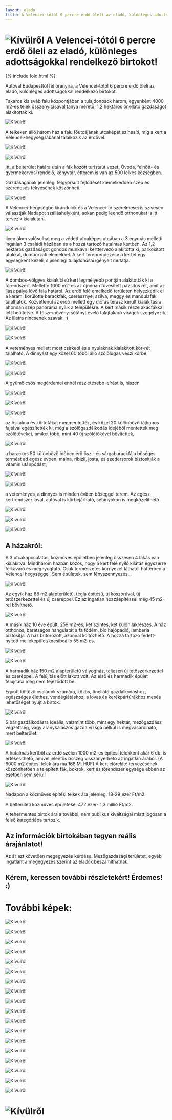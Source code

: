 ```yaml
---
layout: elado
title: A Velencei-tótól 6 percre erdő öleli az eladó, különleges adottságokkal rendelkező birtokot! 
---
```


# ![Kívülről](https://i.imgur.com/69xhgiz.jpg) A Velencei-tótól 6 percre erdő öleli az eladó, különleges adottságokkal rendelkező birtokot!

{% include fold.html %}

Autóval Budapesttől fél órányira, a Velencei-tótól 6 percre erdő öleli az eladó, különleges adottságokkal rendelkező birtokot.

Takaros kis sváb falu központjában a tulajdonosok három, egyenként 4000 m2-es telek összenyitásával tanya méretű, 1,2 hektáros önellátó gazdaságot alakítottak ki.

![Kívülről](https://i.imgur.com/tmLciKi.jpg)

A telkeken álló három ház a falu főutcájának utcaképét színesíti, míg a kert a Velencei-hegység lábánál találkozik az erdővel. 

![Kívülről](https://i.imgur.com/PwqlcP6.jpg)

![Kívülről](https://i.imgur.com/meZMfpK.jpg)

Itt, a belterület határa után a fák között turistaút vezet. Óvoda, felnőtt- és gyermekorvosi rendelő, könyvtár, étterem is van az 500 lelkes községben.

Gazdaságának jelenlegi felgyorsult fejlődését kiemelkedően szép és szerencsés fekvésének köszönheti. 

![Kívülről](https://i.imgur.com/Zbxd0Vs.jpg)

A Velencei-hegységbe kirándulók és a Velencei-tó szerelmesei is szívesen választják Nadapot szálláshelyként, sokan pedig leendő otthonukat is itt tervezik kialakítani.  

![Kívülről](https://i.imgur.com/nT0MXNi.jpg)

Ilyen álom valósulhat meg a védett utcaképes utcában a 3 egymás melletti ingatlan 3 családi házában és a hozzá tartozó hatalmas kertben. Az 1,2 hektáros gazdaságot gondos munkával kerttervező alakította ki, parkosított utakkal, domborzati elemekkel. A kert tereprendezése a kertet egy egységként kezeli, s jelenlegi tulajdonosai igényeit mutatja. 

![Kívülről](https://i.imgur.com/3y4Ee8A.jpg)

A dombos-völgyes kialakítású kert legmélyebb pontján alakították ki a tórendszert. Mellette 1000 m2-es az újonnan füvesített pázsitos rét, amit az íjász pálya lövő fala határol. Az erdő felé emelkedő területen helyezkedik el a karám, körülötte barackfák, cseresznye, szilva, meggy és mandulafák találhatók. Közvetlenül az erdő mellett egy diófás terasz került kialakításra, ahonnan szép panoráma nyílik a településre. A kert másik része akácfákkal lett beültetve. A fűszernövény-sétányt évelő talajtakaró virágok szegélyezik. Az illatra nincsenek szavak. :)

![Kívülről](https://i.imgur.com/rsM6f1f.jpg)

![Kívülről](https://i.imgur.com/woL24nM.jpg)

A veteményes mellett most csirkeól és a nyulaknak kialakított kör-rét található. A dinnyést egy közel 60 tőből álló szőlőlugas veszi körbe.

![Kívülről](https://i.imgur.com/Nb29MjH.jpg)

![Kívülről](https://i.imgur.com/9JzWLYe.jpg)

A gyümölcsös megérdemel ennél részletesebb leírást is, hiszen 

![Kívülről](https://i.imgur.com/j5QDgP0.jpg)

![Kívülről](https://i.imgur.com/AphoISU.jpg)

![Kívülről](https://i.imgur.com/5HgVhHX.jpg)

az ősi alma és körtefákat megmentették, és közel 20 különböző tájhonos fajtával egészítették ki,
még a szőlőgazdálkodás idejéből mentettek meg szőlőtöveket, amiket több, mint 40 új szőlőtőkével bővítettek,

![Kívülről](https://i.imgur.com/QkEVgyJ.jpg)

a barackos 50 különböző időben érő őszi- és sárgabarackfája bőséges termést ad egész évben,
málna, ribizli, josta, és szedersorok biztosítják a vitamin utánpótlást,

![Kívülről](https://i.imgur.com/ErToSBj.jpg)

![Kívülről](https://i.imgur.com/0ELc3s5.jpg)

a veteményes, a dinnyés is minden évben bőséggel terem.
Az egész kertrendszer lóval, autóval is körbejárható, sétányokon is megközelíthető.

![Kívülről](https://i.imgur.com/wXAPj9w.jpg)

![Kívülről](https://i.imgur.com/RGnn2Sg.jpg)

![Kívülről](https://i.imgur.com/g0OBTjU.jpg)

## A házakról:

A 3 utcakapcsolatos, közműves épületben jelenleg összesen 4 lakás van kialakítva. Mindhárom házban közös, hogy a kert felé nyíló kilátás egyszerre felkavaró és megnyugtató. Csak természetes környezet látható, háttérben a Velencei hegységgel. Sem épületek, sem fényszennyezés…

![Kívülről](https://i.imgur.com/IhXuChh.jpg)

Az egyik ház 88 m2 alapterületű, tégla építésű, új koszorúval, új tetőszerkezettel és új cseréppel. Ez az ingatlan hozzáépítéssel még 45 m2-rel bővíthető.

![Kívülről](https://i.imgur.com/hX36fJi.jpg)

A másik ház 10 éve épült, 259 m2-es, két szintes, két külön lakrészes. A ház otthonos, barátságos hangulatát a fa födém, bio hajópadló, lambéria biztosítja. A ház bútorozott, azonnal költözhető. A hozzá tartozó fedett-nyitott melléképület/kocsibeálló 55 m2-es.

![Kívülről](https://i.imgur.com/WRtuGY7.jpg)

![Kívülről](https://i.imgur.com/dVQWqcp.jpg)

A harmadik ház 150 m2 alapterületű vályogház, teljesen új tetőszerkezettel és cseréppel. A felújítás előtt lakott volt. 
Az első és harmadik épület felújítása még nem fejeződött be.

Együtt költöző családok számára, közös, önellátó gazdálkodáshoz, egészséges élethez, vendéglátáshoz, a lovas és kerékpártúrákhoz mesés lehetőséget nyújt a birtok.

![Kívülről](https://i.imgur.com/kKz6T8f.jpg)

S bár gazdálkodásra ideális, valamint több, mint egy hektár, mezőgazdász végzettség, vagy aranykalászos gazda vizsga nélkül is megvásárolható, mert belterület. 

![Kívülről](https://i.imgur.com/lJKwBep.jpg)

A hatalmas kertből az erdő szélén 1000 m2-es építési telekként akár 6 db. is értékesíthető, amivel jelentős összeg visszanyerhető az ingatlan árából. (A 6000 m2 építési telek ára ma 168 M. HUF) A kert előrelátó tervezésének köszönhetően a telepített fák, bokrok, kert és tórendszer egysége ebben az esetben sem sérül!

![Kívülről](https://i.imgur.com/F8My5Mu.jpg)

Nadapon a közműves építési telkek ára jelenleg: 18-29 ezer Ft/m2.

A belterületi közműves épületeké: 472 ezer- 1,3 millió Ft/m2.

A tehermentes birtok ára a további, nem publikus kiváltságai miatt jogosan a felső kategóriába tartozik.

## Az információk birtokában tegyen reális árajánlatot!

Az ár ezt követően megegyezés kérdése. Mezőgazdasági területet, egyéb ingatlant a megegyezés szerint az eladók beszámíthatnak.

## Kérem, keressen további részletekért! Érdemes! :)

# További képek:

![Kívülről](https://i.imgur.com/QKHynaB.jpg)

![Kívülről](https://i.imgur.com/2AdjNPI.jpg)

![Kívülről](https://i.imgur.com/zK1Q61T.jpg)

![Kívülről](https://i.imgur.com/k5y0IRY.jpg)

![Kívülről](https://i.imgur.com/3tiDyVk.jpg)

![Kívülről](https://i.imgur.com/PGq9m9l.jpg)

![Kívülről](https://i.imgur.com/NJ09Lyz.jpg)

![Kívülről](https://i.imgur.com/PNyluPg.jpg)

![Kívülről](https://i.imgur.com/x7h1QvR.jpg)

![Kívülről](https://i.imgur.com/fIQO1mD.jpg)

![Kívülről](https://i.imgur.com/O9w3MmC.jpg)

![Kívülről](https://i.imgur.com/egyMLaI.jpg)

![Kívülről](https://i.imgur.com/rKdpszy.jpg)

![Kívülről](https://i.imgur.com/QEtRxQA.jpg)

![Kívülről](https://i.imgur.com/qqT8Z6n.jpg)

![Kívülről](https://i.imgur.com/cwfccsF.jpg)

![Kívülről](https://i.imgur.com/musC9gA.jpg)

![Kívülről](https://i.imgur.com/SVIDbgx.jpg)

# ![Kívülről](https://i.imgur.com/pbzOXO0.jpg)
